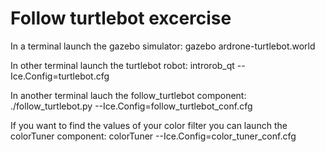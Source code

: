 Follow turtlebot excercise
==============

In a terminal launch the gazebo simulator:
gazebo ardrone-turtlebot.world

In other terminal launch the turtlebot robot:
introrob_qt --Ice.Config=turtlebot.cfg

In another terminal lauch the follow_turtlebot component:
./follow_turtlebot.py --Ice.Config=follow_turtlebot_conf.cfg

If you want to find the values of your color filter you can launch the colorTuner component:
colorTuner --Ice.Config=color_tuner_conf.cfg
